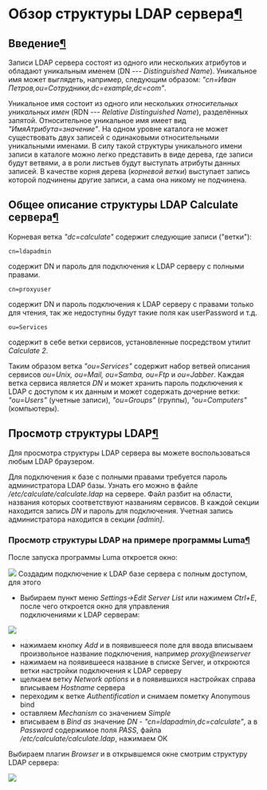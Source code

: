# Обзор структуры LDAP сервера[¶](#Обзор-структуры-LDAP-сервера)

## Введение[¶](#Введение)

Записи LDAP сервера состоят из одного или нескольких атрибутов и обладают уникальным именем (DN --- _Distinguished Name_). Уникальное имя может выглядеть, например, следующим образом: _"cn=Иван Петров,ou=Сотрудники,dc=example,dc=com"_.

Уникальное имя состоит из одного или нескольких _относительных уникальных имен_ (RDN --- _Relative Distinguished Name_), разделённых запятой. Относительное уникальное имя имеет вид _"ИмяАтрибута=значение"_. На одном уровне каталога не может существовать двух записей с одинаковыми относительными уникальными именами. В силу такой структуры уникального имени записи в каталоге можно легко представить в виде дерева, где записи будут ветвями, а в роли листьев будут выступать атрибуты данных записей. В качестве корня дерева (_корневой ветки_) выступает запись которой подчинены другие записи, а сама она никому не подчинена.

## Общее описание структуры LDAP Calculate сервера[¶](#Общее-описание-структуры-LDAP-Calculate-сервера)

Корневая ветка _"dc=calculate"_ содержит следующие записи ("ветки"):  

    
    cn=ldapadmin
    

  
содержит DN и пароль для подключения к LDAP серверу c полными правами.  

    
    cn=proxyuser
    

  
содержит DN и пароль подключения к LDAP серверу c правами только для чтения, так же недоступны будут такие поля как userPassword и т.д.  

    
    ou=Services
    

  
содержит в себе ветки сервисов, установленные посредством утилит _Calculate 2_.

Таким образом ветка _"ou=Services"_ содержит набор ветвей описания сервисов _ou=Unix, ou=Mail, ou=Samba, ou=Ftp_ и _ou=Jabber_. Каждая ветка сервиса является _DN_ и может хранить пароль подключения к LDAP с доступом к их данным и может содержать дочерние ветки: _"ou=Users"_ (учетные записи), _"ou=Groups"_ (группы), _"ou=Computers"_ (компьютеры).

## Просмотр структуры LDAP[¶](#Просмотр-структуры-LDAP)

Для просмотра структуры LDAP сервера вы можете воспользоваться любым LDAP браузером.

Для подключения к базе с полными правами требуется пароль администратора LDAP базы. Узнать его можно в файле _/etc/calculate/calculate.ldap_ на сервере. Файл разбит на области, названия которых соответствуют названиям сервисов. В каждой секции находится запись _DN_ и пароль для подключения. Учетная запись администратора находится в секции _\[admin\]_.

### Просмотр структуры LDAP на примере программы Luma[¶](#Просмотр-структуры-LDAP-на-примере-программы-Luma)

После запуска программы Luma откроется окно:

![](/attachments/download/134)
Создадим подключение к LDAP базе сервера с полным доступом, для этого

* Выбираем пункт меню _Settings-\>Edit Server List_ или нажимем _Ctrl+E_, после чего откроется окно для управления   
подключениями к LDAP серверам:

![](/attachments/download/132)

* нажимаем кнопку _Add_ и в появившееся поле для ввода вписываем произвольное название подключения, например _proxy@newserver_
* нажимаем на появившееся название в списке Server, и откроются ветки настройки подключения к LDAP серверу
* щелкаем ветку _Network options_ и в появившихся настройках справа вписываем _Hostname_ сервера
* переходим к ветке _Authentification_ и снимаем пометку Anonymous bind
* оставляем _Mechanism_ со значением _Simple_
* вписываем в _Bind as_ значение _DN_ - _"cn=ldapadmin,dc=calculate"_, а в _Password_ содержимое поля _PASS_, файла _/etc/calculate/calculate.ldap_, нажимаем ОК

Выбираем плагин _Browser_ и в открывшемся окне смотрим структуру LDAP сервера:

![](/attachments/download/133)